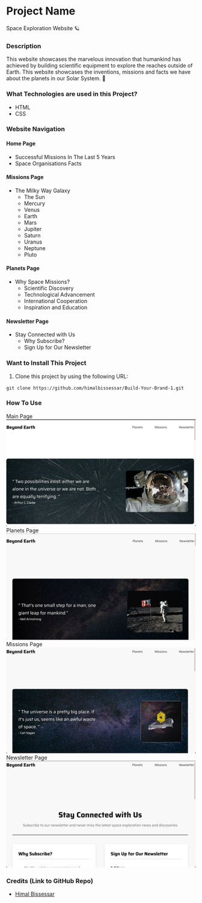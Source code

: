 # Project Name
Space Exploration Website 🪐

### Description
This website showcases the marvelous innovation that humankind has achieved by building scientific equipment to explore the reaches outside of Earth. 
This website showcases the inventions, missions and facts we have about the planets in our Solar System. 🚀

### What Technologies are used in this Project?
- HTML
- CSS

### Website Navigation
#### Home Page
  - Successful Missions In The Last 5 Years
  - Space Organisations Facts
#### Missions Page
- The Milky Way Galaxy
  - The Sun
  - Mercury 
  - Venus
  - Earth
  - Mars
  - Jupiter
  - Saturn
  - Uranus
  - Neptune
  - Pluto
#### Planets Page
- Why Space Missions?
  - Scientific Discovery
  - Technological Advancement
  - International Cooperation
  - Inspiration and Education
#### Newsletter Page
- Stay Connected with Us
  - Why Subscribe?
  - Sign Up for Our Newsletter

### Want to Install This Project
1. Clone this project by using the following URL:
```aiignore
git clone https://github.com/himalbissessar/Build-Your-Brand-1.git
```

### How To Use
Main Page
![img.png](img.png)
Planets Page
![img_1.png](img_1.png)
Missions Page
![img_2.png](img_2.png)
Newsletter Page
![img_3.png](img_3.png)
### Credits (Link to GitHub Repo)
- [Himal Bissessar](https://github.com/himalbissessar)

